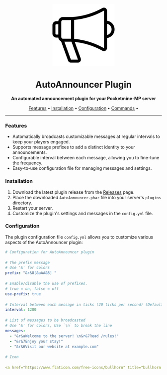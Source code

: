 <p align="center">
  <img src="icon.png" alt="AutoAnnouncer Logo" width="200">
</p>

<h1 align="center">AutoAnnouncer Plugin</h1>

<p align="center">
  <strong>An automated announcement plugin for your Pocketmine-MP server</strong>
</p>

<p align="center">
  <a href="#features">Features</a> •
  <a href="#installation">Installation</a> •
  <a href="#configuration">Configuration</a> •
  <a href="#commands">Commands</a> •
</p>

---

### Features

- Automatically broadcasts customizable messages at regular intervals to keep your players engaged.
- Supports message prefixes to add a distinct identity to your announcements.
- Configurable interval between each message, allowing you to fine-tune the frequency.
- Easy-to-use configuration file for managing messages and settings.

### Installation

1. Download the latest plugin release from the [Releases](https://github.com/iLVOEWOCK/AutoAnnouncer/releases) page.
2. Place the downloaded `AutoAnnouncer.phar` file into your server's `plugins` directory.
3. Restart your server.
4. Customize the plugin's settings and messages in the `config.yml` file.

### Configuration

The plugin configuration file `config.yml` allows you to customize various aspects of the AutoAnnouncer plugin:

```yaml
# Configuration for AutoAnnouncer plugin

# The prefix message
# Use '&' for colors
prefix: "&r&8[&aAA&8] "

# Enable/disable the use of prefixes.
# true = on, false = off
use-prefix: true

# Interval between each message in ticks (20 ticks per second) (Default: 1200 ticks = 1 minute)
interval: 1200

# List of messages to be broadcasted
# Use '&' for colors, Use `\n` to break the line
messages:
  - "&r&aWelcome to the server! \n&r&7Read /rules!"
  - "&r&7Enjoy your stay!"
  - "&r&6Visit our website at example.com"

# Icon

<a href="https://www.flaticon.com/free-icons/bullhorn" title="bullhorn icons">Bullhorn icons created by Freepik - Flaticon</a>

